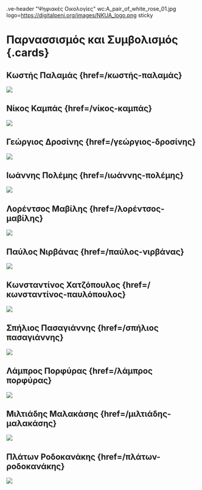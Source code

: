 .ve-header "Ψηφιακές Οικολογίες" wc:A_pair_of_white_rose_01.jpg logo=https://digitalpeni.org/images/NKUA_logo.png sticky 

# Παρνασσισμός και Συμβολισμός {.cards}

## Κωστής Παλαμάς {href=/κωστής-παλαμάς} 

![](https://upload.wikimedia.org/wikipedia/commons/4/45/Kostis_Palamas_%28Imerologion_Skokou_1891%29.jpg)

## Νίκος Καμπάς {href=/νίκος-καμπάς}

![](https://digitalpeni.org/aρκαδισμός/nikos_kampas.jpg)

## Γεώργιος Δροσίνης {href=/γεώργιος-δροσίνης}

![](https://upload.wikimedia.org/wikipedia/commons/f/f0/Georgios_Drosinis_2.jpg)

## Ιωάννης Πολέμης {href=/ιωάννης-πολέμης}

![](https://upload.wikimedia.org/wikipedia/commons/0/08/Ioannis_Polemis.JPG)

## Λορέντσος Μαβίλης {href=/λορέντσος-μαβίλης}

![](https://upload.wikimedia.org/wikipedia/commons/3/30/Lorentzos_Mavilis%2C_Greek_poet_-_Athens%2C_2008.JPG)

## Παύλος Νιρβάνας {href=/παύλος-νιρβάνας}

![](https://digitalpeni.org/aρκαδισμός/pavlos_nirvanas.jpg)

## Κωνσταντίνος Χατζόπουλος {href=/κωνσταντίνος-παυλόπουλος}

![](https://upload.wikimedia.org/wikipedia/commons/4/41/Konstantinos_Chatzopoulos.gif)

## Σπήλιος Πασαγιάννης {href=/σπήλιος πασαγιάννης}

![](https://digitalpeni.org/aρκαδισμός/spilios_pasagiannis.jpg)

## Λάμπρος Πορφύρας {href=/λάμπρος πορφύρας}

![](https://digitalpeni.org/aρκαδισμός/lampros_porfiras.jpg)

## Μιλτιάδης Μαλακάσης {href=/μιλτιάδης-μαλακάσης}

![](https://upload.wikimedia.org/wikipedia/commons/d/d3/MALAKASIS-1.jpg)

## Πλάτων Ροδοκανάκης {href=/πλάτων-ροδοκανάκης}

![](https://digitalpeni.org/aρκαδισμός/platon_rodokanakis.jpg)

